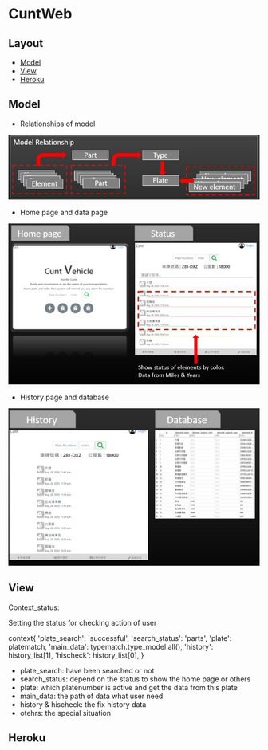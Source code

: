 # CuntWeb
## Layout
* [Model](#Model)
* [View](#View)
* [Heroku](#Heroku)

## Model
* Relationships of model

![Image of model](/cuntweb_pics/model.JPG)

* Home page and data page

![Image of model](/cuntweb_pics/web_01.JPG)

* History page and database

![Image of model](/cuntweb_pics/web_02.JPG)
	
## View
Context_status:

Setting the status for checking action of user

context{
'plate_search': 'successful',
'search_status': 'parts',
'plate': platematch,
'main_data': typematch.type_model.all(),
'history': history_list[1],
'hischeck': history_list[0],
}

* plate_search: have been searched or not
* search_status: depend on the status to show the home page or others
* plate: which platenumber is active and get the data from this plate
* main_data: the path of data what user need
* history & hischeck: the fix history data
* otehrs: the special situation
	
## Heroku
